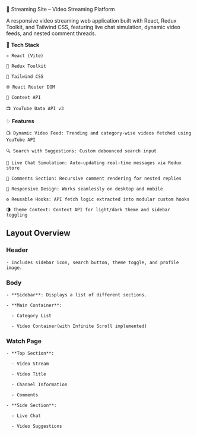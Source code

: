 🎥 Streaming Site – Video Streaming Platform

A responsive video streaming web application built with React, Redux Toolkit, and Tailwind CSS, featuring live chat simulation, dynamic video feeds, and nested comment threads.
  

🧠 **Tech Stack**
  
    ⚛️ React (Vite)
  
    🧰 Redux Toolkit
  
    🎨 Tailwind CSS
  
    🌐 React Router DOM
  
    🧩 Context API  
  
    📺 YouTube Data API v3
  

✨ **Features**
  
    📺 Dynamic Video Feed: Trending and category-wise videos fetched using YouTube API
  
    🔍 Search with Suggestions: Custom debounced search input
  
    💬 Live Chat Simulation: Auto-updating real-time messages via Redux store
  
    💭 Comments Section: Recursive comment rendering for nested replies
    
    🎨 Responsive Design: Works seamlessly on desktop and mobile
  
    ⚙️ Reusable Hooks: API fetch logic extracted into modular custom hooks
  
    🌗 Theme Context: Context API for light/dark theme and sidebar toggling


## **Layout Overview**

  ### Header
    
    - Includes sidebar icon, search button, theme toggle, and profile image.

  ### Body
    
    - **Sidebar**: Displays a list of different sections.
    
    - **Main Container**:
      
      - Category List
      
      - Video Container(with Infinite Scroll implemented)

  ### Watch Page
    
    - **Top Section**:
      
      - Video Stream
      
      - Video Title
      
      - Channel Information
      
      - Comments

    - **Side Section**:
      
      - Live Chat
      
      - Video Suggestions


